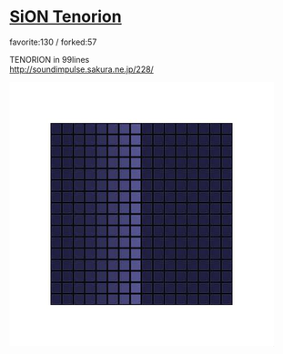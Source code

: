 # [SiON Tenorion](http://wonderfl.net/c/qf4b)

favorite:130 / forked:57

TENORION in 99lines  
http://soundimpulse.sakura.ne.jp/228/

![thumbnail](./thumbnail.jpg)
